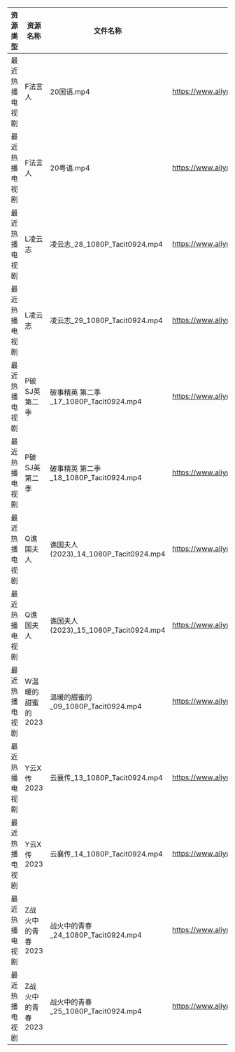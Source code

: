 | 资源类型    | 资源名称        | 文件名称                               | 分享链接                                      | 更新时间       |
| ------- | ----------- | ---------------------------------- | ----------------------------------------- | ---------- |
| 最近热播电视剧 | F法言人        | 20国语.mp4                           | https://www.aliyundrive.com/s/cfKPZSp44D8 | 2023-05-06 |
| 最近热播电视剧 | F法言人        | 20粤语.mp4                           | https://www.aliyundrive.com/s/cfKPZSp44D8 | 2023-05-06 |
| 最近热播电视剧 | L凌云志        | 凌云志_28_1080P_Tacit0924.mp4         | https://www.aliyundrive.com/s/FEVCQhpEYaC | 2023-05-06 |
| 最近热播电视剧 | L凌云志        | 凌云志_29_1080P_Tacit0924.mp4         | https://www.aliyundrive.com/s/FEVCQhpEYaC | 2023-05-06 |
| 最近热播电视剧 | P破SJ英第二季    | 破事精英 第二季_17_1080P_Tacit0924.mp4    | https://www.aliyundrive.com/s/qC8SQsmTBLK | 2023-05-06 |
| 最近热播电视剧 | P破SJ英第二季    | 破事精英 第二季_18_1080P_Tacit0924.mp4    | https://www.aliyundrive.com/s/qC8SQsmTBLK | 2023-05-06 |
| 最近热播电视剧 | Q谯国夫人       | 谯国夫人 (2023)_14_1080P_Tacit0924.mp4 | https://www.aliyundrive.com/s/Ug7fg9LV65E | 2023-05-06 |
| 最近热播电视剧 | Q谯国夫人       | 谯国夫人 (2023)_15_1080P_Tacit0924.mp4 | https://www.aliyundrive.com/s/Ug7fg9LV65E | 2023-05-06 |
| 最近热播电视剧 | W温暖的甜蜜的2023 | 温暖的甜蜜的_09_1080P_Tacit0924.mp4      | https://www.aliyundrive.com/s/jwz9SCbEiy3 | 2023-05-06 |
| 最近热播电视剧 | Y云X传2023    | 云襄传_13_1080P_Tacit0924.mp4         | https://www.aliyundrive.com/s/Rs5PP2mqT3z | 2023-05-06 |
| 最近热播电视剧 | Y云X传2023    | 云襄传_14_1080P_Tacit0924.mp4         | https://www.aliyundrive.com/s/Rs5PP2mqT3z | 2023-05-06 |
| 最近热播电视剧 | Z战火中的青春2023 | 战火中的青春_24_1080P_Tacit0924.mp4      | https://www.aliyundrive.com/s/nBi7cscYEpa | 2023-05-06 |
| 最近热播电视剧 | Z战火中的青春2023 | 战火中的青春_25_1080P_Tacit0924.mp4      | https://www.aliyundrive.com/s/nBi7cscYEpa | 2023-05-06 |
